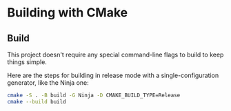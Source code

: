 # Building with CMake

## Build

This project doesn't require any special command-line flags to build to keep
things simple.

Here are the steps for building in release mode with a single-configuration
generator, like the Ninja one:

```sh
cmake -S . -B build -G Ninja -D CMAKE_BUILD_TYPE=Release
cmake --build build
```

[1]: https://cmake.org/download/
[2]: https://cmake.org/cmake/help/latest/manual/cmake.1.html#install-a-project
